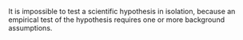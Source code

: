 It is impossible to test a scientific hypothesis in 
isolation, because an empirical test of the hypothesis requires one or more 
background assumptions.